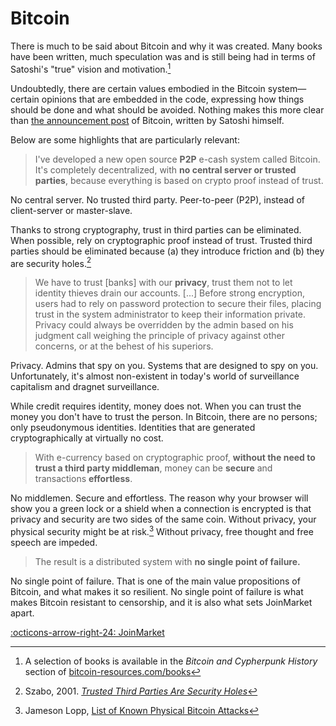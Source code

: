 # Bitcoin

There is much to be said about Bitcoin and why it was created. Many books have
been written, much speculation was and is still being had in terms of Satoshi's
"true" vision and motivation.[^brc]

Undoubtedly, there are certain values embodied in the Bitcoin system—certain
opinions that are embedded in the code, expressing how things should be done and
what should be avoided. Nothing makes this more clear than [the
announcement post][announcement] of Bitcoin, written by Satoshi himself.

Below are some highlights that are particularly relevant:

> I've developed a new open source **P2P** e-cash system called Bitcoin. It's
> completely decentralized, with **no central server or trusted parties**,
> because everything is based on crypto proof instead of trust.

No central server. No trusted third party. Peer-to-peer (P2P), instead of
client-server or master-slave.

Thanks to strong cryptography, trust in third parties can be eliminated. When
possible, rely on cryptographic proof instead of trust. Trusted third parties
should be eliminated because (a) they introduce friction and (b) they are
security holes.[^szabo]

[^szabo]: Szabo, 2001. *[Trusted Third Parties Are Security Holes](https://nakamotoinstitute.org/trusted-third-parties/)*

> We have to trust [banks] with our **privacy**, trust them not to let
> identity thieves drain our accounts. [...] Before strong encryption, users had
> to rely on password protection to secure their files, placing trust in the
> system administrator to keep their information private. Privacy could always
> be overridden by the admin based on his judgment call weighing the principle
> of privacy against other concerns, or at the behest of his superiors.

Privacy. Admins that spy on you. Systems that are designed to spy on you.
Unfortunately, it's almost non-existent in today's world of surveillance
capitalism and dragnet surveillance.

While credit requires identity, money does not. When you can trust the money you
don't have to trust the person. In Bitcoin, there are no persons; only
pseudonymous identities. Identities that are generated cryptographically at
virtually no cost.

> With e-currency based on cryptographic proof, **without the need to trust a
> third party middleman**, money can be **secure** and transactions **effortless**.

No middlemen. Secure and effortless. The reason why your browser will show you a
green lock or a shield when a connection is encrypted is that privacy and
security are two sides of the same coin. Without privacy, your physical security
might be at risk.[^lopp] Without privacy, free thought and free speech are
impeded.

[^lopp]: Jameson Lopp, [List of Known Physical Bitcoin Attacks](https://github.com/jlopp/physical-bitcoin-attacks)

> The result is a distributed system with **no single point of failure.**

No single point of failure. That is one of the main value propositions of
Bitcoin, and what makes it so resilient. No single point of failure is what
makes Bitcoin resistant to censorship, and it is also what sets JoinMarket
apart.

[^brc]: A selection of books is available in the *Bitcoin and Cypherpunk History* section of [bitcoin-resources.com/books](https://bitcoin-resources.com/books/#bitcoin-and-cypherpunk-history)

[:octicons-arrow-right-24: JoinMarket][joinmarket]

[joinmarket]: /philosophy/03-joinmarket
[announcement]: https://satoshi.nakamotoinstitute.org/posts/p2pfoundation/1/
